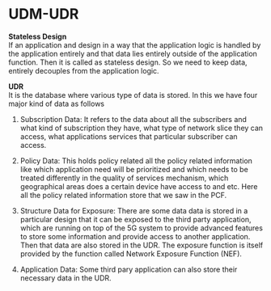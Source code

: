 # UDM-UDR

**Stateless Design**<br />
If an application and design in a way that the application logic is handled by the application entirely and that data lies entirely outside of the application function. Then it is called as stateless design. So we need to keep data, entirely decouples from the application logic.

**UDR**<br />
It is the database where various type of data is stored. In this we have four major kind of data as follows

1. Subscription Data: It refers to the data about all the subscribers and what kind of subscription they have, what type of network slice they can access, what applications services that particular subscriber can access.

2. Policy Data:  This holds policy related all the policy related information like which application need will be prioritized and which needs to be treated differently in the quality of services mechanism, which geographical areas does a certain device have access to and etc. Here all the policy related information store that we saw in the PCF.

3. Structure Data for Exposure: There are some data data is stored in a particular design that it can be exposed to the third party application, which are running on top of the 5G system to provide advanced features to store some information and provide access to another application. Then that data are also stored in the UDR. The exposure function is itself provided by the function called Network Exposure Function (NEF).

4. Application Data: Some third pary application can also store their necessary data in the UDR.
